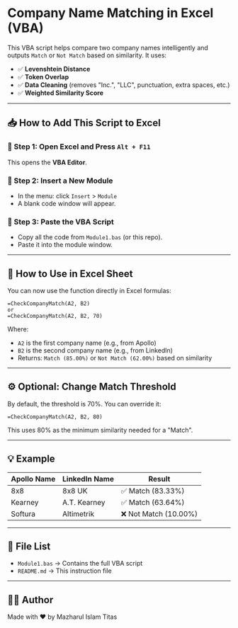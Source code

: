 # Company Name Matching in Excel (VBA)

This VBA script helps compare two company names intelligently and outputs `Match` or `Not Match` based on similarity. It uses:

- ✅ **Levenshtein Distance**
- ✅ **Token Overlap**
- ✅ **Data Cleaning** (removes "Inc.", "LLC", punctuation, extra spaces, etc.)
- ✅ **Weighted Similarity Score**

---

## 📥 How to Add This Script to Excel

### 🔹 Step 1: Open Excel and Press `Alt + F11`
This opens the **VBA Editor**.

### 🔹 Step 2: Insert a New Module
- In the menu: click `Insert` > `Module`
- A blank code window will appear.

### 🔹 Step 3: Paste the VBA Script
- Copy all the code from `Module1.bas` (or this repo).
- Paste it into the module window.

---

## 🧪 How to Use in Excel Sheet

You can now use the function directly in Excel formulas:

```excel
=CheckCompanyMatch(A2, B2)
or
=CheckCompanyMatch(A2, B2, 70)
```

Where:

- `A2` is the first company name (e.g., from Apollo)
- `B2` is the second company name (e.g., from LinkedIn)
- Returns: `Match (85.00%)` or `Not Match (62.00%)` based on similarity

---

## ⚙️ Optional: Change Match Threshold

By default, the threshold is 70%. You can override it:

```excel
=CheckCompanyMatch(A2, B2, 80)
```

This uses 80% as the minimum similarity needed for a "Match".

---

## 💡 Example

| Apollo Name         | LinkedIn Name       | Result                 |
|---------------------|---------------------|-------------------------|
| 8x8                 | 8x8 UK              | ✅ Match (83.33%)       |
| Kearney             | A.T. Kearney        | ✅ Match (63.64%)       |
| Softura             | Altimetrik          | ❌ Not Match (10.00%)   |

---

## 📂 File List

- `Module1.bas` → Contains the full VBA script
- `README.md` → This instruction file

---

## 🧑‍💻 Author

Made with ❤️ by Mazharul Islam Titas
